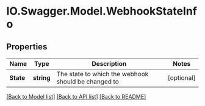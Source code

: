 # IO.Swagger.Model.WebhookStateInfo
## Properties

Name | Type | Description | Notes
------------ | ------------- | ------------- | -------------
**State** | **string** | The state to which the webhook should be changed to | [optional] 

[[Back to Model list]](../README.md#documentation-for-models) [[Back to API list]](../README.md#documentation-for-api-endpoints) [[Back to README]](../README.md)


